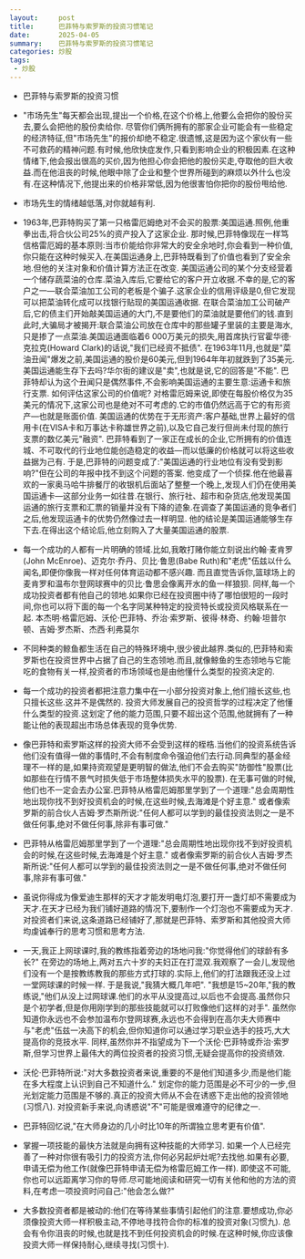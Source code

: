 ```yaml
---
layout:     post
title:      巴菲特与索罗斯的投资习惯笔记
date:       2025-04-05
summary:    巴菲特与索罗斯的投资习惯笔记
categories: 炒股
tags:
 - 炒股
---
```


- 巴菲特与索罗斯的投资习惯

- "市场先生"每天都会出现,提出一个价格,在这个价格上,他要么会把你的股份买去,要么会把他的股份卖给你. 尽管你们俩所拥有的那家企业可能会有一些稳定的经济特征,但"市场先生"的报价却绝不稳定.很遗憾,这是因为这个家伙有一些不可救药的精神问题.有时候,他欣快症发作,只看到影响企业的积极因素.在这种情绪下,他会报出很高的买价,因为他担心你会把他的股份买走,夺取他的巨大收益.而在他沮丧的时候,他眼中除了企业和整个世界所碰到的麻烦以外什么也没有.在这种情况下,他提出来的价格非常低,因为他很害怕你把你的股份甩给他.

- 市场先生的情绪越低落,对你就越有利.

- 1963年,巴菲特购买了第一只格雷厄姆绝对不会买的股票:美国运通.照例,他重拳出击,将合伙公司25%的资产投入了这家企业. 那时候,巴菲特像现在一样笃信格雷厄姆的基本原则:当市价能给你非常大的安全余地时,你会看到一种价值,你只能在这种时候买入.在美国运通身上,巴菲特既看到了价值也看到了安全余地.但他的关注对象和价值计算方法正在改变. 美国运通公司的某个分支经营着一个储存蔬菜油的仓库.菜油入库后,它要给它的客户开立收据.不幸的是,它的客户之一—联合菜油加工公司的老板是个骗子.这家企业的信用评级是0,但它发现可以把菜油转化成可以找银行贴现的美国运通收据. 在联合菜油加工公司破产后,它的债主们开始敲美国运通的大门,不是要他们的菜油就是要他们的钱.直到此时,大骗局才被揭开:联合菜油公司放在仓库中的那些罐子里装的主要是海水,只是掺了一点菜油.美国运通面临着6 000万美元的损失,用首席执行官霍华德·克拉克(Howard Clark)的话说,"我们已经资不抵债". 在1963年11月,也就是"菜油丑闻"爆发之前,美国运通的股价是60美元,但到1964年年初就跌到了35美元. 美国运通能生存下去吗?华尔街的建议是"卖",也就是说,它的回答是"不能". 巴菲特却认为这个丑闻只是偶然事件,不会影响美国运通的主要生意:运通卡和旅行支票. 如何评估这家公司的价值呢? 对格雷厄姆来说,即使在每股价格仅为35美元的情况下,这家公司也是绝对不可考虑的.它的市值仍然远高于它的有形资产—也就是账面价值. 美国运通的优势在于无形资产:客户基础,世界上最好的信用卡(在VISA卡和万事达卡称雄世界之前),以及它自己发行但尚未付现的旅行支票的数亿美元"融资". 巴菲特看到了一家正在成长的企业,它所拥有的价值连城、不可取代的行业地位能创造稳定的收益—而以低廉的价格就可以将这些收益据为己有. 于是,巴菲特的问题变成了:"美国运通的行业地位有没有受到影响?"但在公司的年报中找不到这个问题的答案. 他变成了一个侦探.他在他最喜欢的一家奥马哈牛排餐厅的收银机后面站了整整一个晚上,发现人们仍在使用美国运通卡—这部分业务一如往昔.在银行、旅行社、超市和杂货店,他发现美国运通的旅行支票和汇票的销量并没有下降的迹象.在调查了美国运通的竞争者们之后,他发现运通卡的优势仍然像过去一样明显. 他的结论是美国运通能够生存下去.在得出这个结论后,他立刻购入了大量美国运通的股票.

- 每一个成功的人都有一片明确的领域.比如,我敢打赌你能立刻说出约翰·麦肯罗(John McEnroe)、迈克尔·乔丹、贝比·鲁思(Babe Ruth)和"老虎"伍兹以什么闻名,即便你像我一样对任何体育运动都不感兴趣. 而且直觉告诉你,篮球场上的麦肯罗和温布尔登网球赛中的贝比·鲁思会像离开水的鱼一样狼狈. 同样,每一个成功投资者都有他自己的领地.如果你已经在投资圈中待了哪怕很短的一段时间,你也可以将下面的每一个名字同某种特定的投资特长或投资风格联系在一起. 本杰明·格雷厄姆、沃伦·巴菲特、乔治·索罗斯、彼得·林奇、约翰·坦普尔顿、吉姆·罗杰斯、杰西·利弗莫尔

- 不同种类的鲸鱼都生活在自己的特殊环境中,很少彼此越界.类似的,巴菲特和索罗斯也在投资世界中占据了自己的生态领地.而且,就像鲸鱼的生态领地与它能吃的食物有关一样,投资者的市场领域也是由他懂什么类型的投资决定的.

- 每一个成功的投资者都把注意力集中在一小部分投资对象上,他们擅长这些,也只擅长这些.这并不是偶然的. 投资大师发展自己的投资哲学的过程决定了他懂什么类型的投资.这划定了他的能力范围,只要不超出这个范围,他就拥有了一种能让他的表现超出市场总体表现的竞争优势.

- 像巴菲特和索罗斯这样的投资大师不会受到这样的桎梏.当他们的投资系统告诉他们没有值得一做的事情时,不会有制度命令强迫他们去行动.同典型的基金经理不一样的是,如果持资观望是更明智的做法,他们不会去购买"防御性"股票(比如那些在行情不景气时损失低于市场整体损失水平的股票). 在无事可做的时候,他们也不一定会去办公室.巴菲特从格雷厄姆那里学到了一个道理:"总会周期性地出现你找不到好投资机会的时候,在这些时候,去海滩是个好主意." 或者像索罗斯的前合伙人吉姆·罗杰斯所说:"任何人都可以学到的最佳投资法则之一是不做任何事,绝对不做任何事,除非有事可做."

- 巴菲特从格雷厄姆那里学到了一个道理:"总会周期性地出现你找不到好投资机会的时候,在这些时候,去海滩是个好主意." 或者像索罗斯的前合伙人吉姆·罗杰斯所说:"任何人都可以学到的最佳投资法则之一是不做任何事,绝对不做任何事,除非有事可做."

- 虽说你得成为像爱迪生那样的天才才能发明电灯泡,要打开一盏灯却不需要成为天才.在天才已经为我们铺好道路的情况下,要制作一个灯泡也不需要成为天才.对投资者们来说,这条道路已经铺好了,那就是巴菲特、索罗斯和其他投资大师均虔诚奉行的思考习惯和思考方法.

- 一天,我正上网球课时,我的教练指着旁边的场地问我:"你觉得他们的球龄有多长?" 在旁边的场地上,两对五六十岁的夫妇正在打混双.我观察了一会儿,发现他们没有一个是按教练教我的那些方式打球的.实际上,他们的打法跟我还没上过一堂网球课的时候一样. 于是我说,"我猜大概几年吧". "我想是15~20年,"我的教练说,"他们从没上过网球课.他们的水平从没提高过,以后也不会提高.虽然你只是个初学者,但是你用刚学到的那些技能就可以打败像他们这样的对手". 虽然你知道你永远也不会参加温布尔登网球赛,永远也不会得到在高尔夫大师赛中与"老虎"伍兹一决高下的机会,但你知道你可以通过学习职业选手的技巧,大大提高你的竞技水平. 同样,虽然你并不指望成为下一个沃伦·巴菲特或乔治·索罗斯,但学习世界上最伟大的两位投资者的投资习惯,无疑会提高你的投资绩效.

- 沃伦·巴菲特所说:"对大多数投资者来说,重要的不是他们知道多少,而是他们能在多大程度上认识到自己不知道什么." 划定你的能力范围是必不可少的一步,但光划定能力范围是不够的.真正的投资大师从不会在诱惑下走出他的投资领地(习惯八). 对投资新手来说,向诱惑说"不"可能是很难遵守的纪律之一.

- 巴菲特回忆说,"在大师身边的几小时比10年的所谓独立思考更有价值".

- 掌握一项技能的最快方法就是向拥有这种技能的大师学习. 如果一个人已经完善了一种对你很有吸引力的投资方法,你何必另起炉灶呢?去找他.如果有必要,申请无偿为他工作(就像巴菲特申请无偿为格雷厄姆工作一样). 即使这不可能,你也可以远距离学习你的导师.尽可能地阅读和研究一切有关他和他的方法的资料,在考虑一项投资时问自己:"他会怎么做?"

- 大多数投资者都是被动的:他们在等待某些事情引起他们的注意.要想成功,你必须像投资大师一样积极主动,不停地寻找符合你的标准的投资对象(习惯九). 总会有令你沮丧的时候,也就是找不到任何投资机会的时候.在这种时候,你应该像投资大师一样保持耐心,继续寻找(习惯十).


